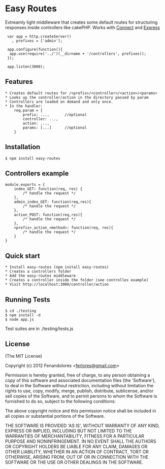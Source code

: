 
# Easy Routes
  Extreamly light middleware that creates some default routes for structuring responses inside controllers like cakePHP. Works with [Connect](http://github.com/senchalabs/connect) and [Express](http://github.com/visionmedia/express) 
  
     var app = http.createServer()
       , prefixes = ['admin'];
	     
     app.configure(function(){
	  app.use(require('../')(__dirname + '/controllers', prefixes));  
	 });
     
     app.listen(3000);

## Features
	* Creates default routes for /<prefix>/<controller>/<action>/<params>
	* Looks up the controller/action in the directory passed by param 
	* Controllers are loaded on demand and only once.
	* In the handler:  
		req.param = {
			prefix: ...,       //optional
			controller: ...,
			action: ...,
			params: [...]      //optional
		}
	
## Installation

    $ npm install easy-routes

## Controllers example
	
	module.exports = {
		index_GET: function(req, res) {
			/* handle the request */
		},
		admin_index_GET: function(req,res){
			/* handle the request */	
		},
		action_POST: function(req,res){
			/* handle the request */	
		},
		<prefix>_action_<method>: function(req, res){
			/* handle the request */
		}
	}
	
## Quick start
	* Install easy-routes (npm install easy-routes)
	* Creates a controllers folder
	* Add the easy-routes middleware
	* Creates a controller inside the folder (see controlles example)
	* Visit http://localhost:3000/controller/action
	
## Running Tests

    $ cd ./testing 
    $ npm install -d
    $ node app.js

Test suites are in ./testing/tests.js

## License 

(The MIT License)

Copyright (c) 2012 Fenandolores &lt;ferlores@gmail.com&gt;

Permission is hereby granted, free of charge, to any person obtaining
a copy of this software and associated documentation files (the
'Software'), to deal in the Software without restriction, including
without limitation the rights to use, copy, modify, merge, publish,
distribute, sublicense, and/or sell copies of the Software, and to
permit persons to whom the Software is furnished to do so, subject to
the following conditions:

The above copyright notice and this permission notice shall be
included in all copies or substantial portions of the Software.

THE SOFTWARE IS PROVIDED 'AS IS', WITHOUT WARRANTY OF ANY KIND,
EXPRESS OR IMPLIED, INCLUDING BUT NOT LIMITED TO THE WARRANTIES OF
MERCHANTABILITY, FITNESS FOR A PARTICULAR PURPOSE AND NONINFRINGEMENT.
IN NO EVENT SHALL THE AUTHORS OR COPYRIGHT HOLDERS BE LIABLE FOR ANY
CLAIM, DAMAGES OR OTHER LIABILITY, WHETHER IN AN ACTION OF CONTRACT,
TORT OR OTHERWISE, ARISING FROM, OUT OF OR IN CONNECTION WITH THE
SOFTWARE OR THE USE OR OTHER DEALINGS IN THE SOFTWARE.
